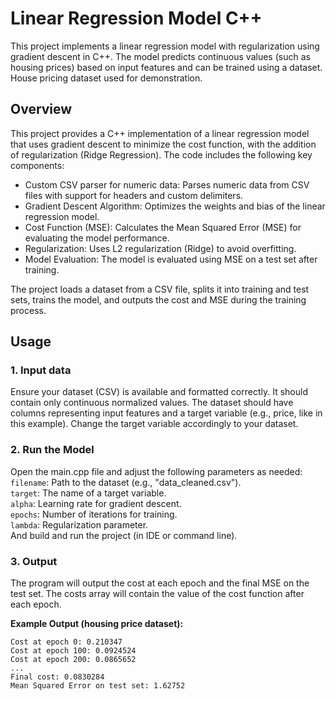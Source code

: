 # Linear Regression Model C++
This project implements a linear regression model with regularization using gradient descent in C++. The model predicts continuous values (such as housing prices) based on input features and can be trained using a dataset. House pricing dataset used for demonstration. 
## Overview
This project provides a C++ implementation of a linear regression model that uses gradient descent to minimize the cost function, with the addition of regularization (Ridge Regression). The code includes the following key components:

- Custom CSV parser for numeric data: Parses numeric data from CSV files with support for headers and custom delimiters.
- Gradient Descent Algorithm: Optimizes the weights and bias of the linear regression model.
- Cost Function (MSE): Calculates the Mean Squared Error (MSE) for evaluating the model performance.
- Regularization: Uses L2 regularization (Ridge) to avoid overfitting.
- Model Evaluation: The model is evaluated using MSE on a test set after training.

The project loads a dataset from a CSV file, splits it into training and test sets, trains the model, and outputs the cost and MSE during the training process.

## Usage
### 1. Input data
Ensure your dataset (CSV) is available and formatted correctly. It should contain only continuous normalized values. The dataset should have columns representing input features and a target variable (e.g., price, like in this example). Change the target variable accordingly to your dataset.
### 2. Run the Model
Open the main.cpp file and adjust the following parameters as needed:  
`filename`: Path to the dataset (e.g., "data_cleaned.csv").  
`target`: The name of a target variable.  
`alpha`: Learning rate for gradient descent.  
`epochs`: Number of iterations for training.  
`lambda`: Regularization parameter.  
And build and run the project (in IDE or command line).
### 3. Output
The program will output the cost at each epoch and the final MSE on the test set. The costs array will contain the value of the cost function after each epoch.  

**Example Output (housing price dataset):**
```
Cost at epoch 0: 0.210347
Cost at epoch 100: 0.0924524
Cost at epoch 200: 0.0865652
...
Final cost: 0.0830284
Mean Squared Error on test set: 1.62752
```
